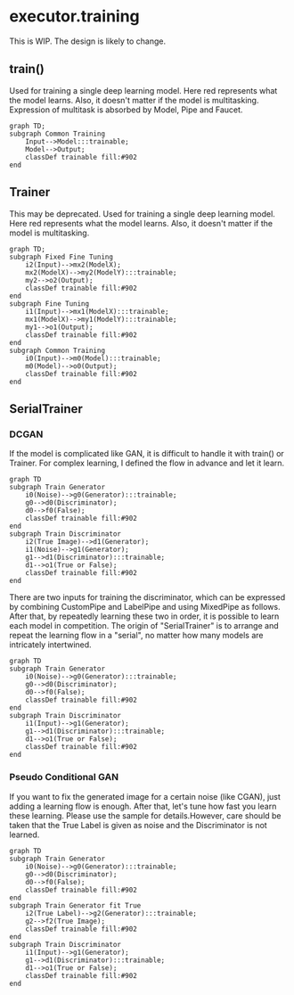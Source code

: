 # executor.training
This is WIP. The design is likely to change.

## train()
Used for training a single deep learning model. Here red represents what the model learns. Also, it doesn't matter if the model is multitasking. Expression of multitask is absorbed by Model, Pipe and Faucet.

```mermaid
graph TD;
subgraph Common Training 
    Input-->Model:::trainable;
    Model-->Output;
    classDef trainable fill:#902
end
```

## Trainer
This may be deprecated. Used for training a single deep learning model. Here red represents what the model learns. Also, it doesn't matter if the model is multitasking.

```mermaid
graph TD;
subgraph Fixed Fine Tuning 
    i2(Input)-->mx2(ModelX);
    mx2(ModelX)-->my2(ModelY):::trainable;
    my2-->o2(Output);
    classDef trainable fill:#902
end
subgraph Fine Tuning 
    i1(Input)-->mx1(ModelX):::trainable;
    mx1(ModelX)-->my1(ModelY):::trainable;
    my1-->o1(Output);
    classDef trainable fill:#902
end
subgraph Common Training 
    i0(Input)-->m0(Model):::trainable;
    m0(Model)-->o0(Output);
    classDef trainable fill:#902
end
```

## SerialTrainer

### DCGAN
If the model is complicated like GAN, it is difficult to handle it with train() or Trainer. For complex learning, I defined the flow in advance and let it learn. 

```mermaid
graph TD
subgraph Train Generator
    i0(Noise)-->g0(Generator):::trainable;
    g0-->d0(Discriminator);
    d0-->f0(False);
    classDef trainable fill:#902
end
subgraph Train Discriminator
    i2(True Image)-->d1(Generator);
    i1(Noise)-->g1(Generator);
    g1-->d1(Discriminator):::trainable;
    d1-->o1(True or False);
    classDef trainable fill:#902
end
```
There are two inputs for training the discriminator, which can be expressed by combining CustomPipe and LabelPipe and using MixedPipe as follows. After that, by repeatedly learning these two in order, it is possible to learn each model in competition. The origin of "SerialTrainer" is to arrange and repeat the learning flow in a "serial", no matter how many models are intricately intertwined.

```mermaid
graph TD
subgraph Train Generator
    i0(Noise)-->g0(Generator):::trainable;
    g0-->d0(Discriminator);
    d0-->f0(False);
    classDef trainable fill:#902
end
subgraph Train Discriminator
    i1(Input)-->g1(Generator);
    g1-->d1(Discriminator):::trainable;
    d1-->o1(True or False);
    classDef trainable fill:#902
end
```
### Pseudo Conditional GAN
If you want to fix the generated image for a certain noise (like CGAN), just adding a learning flow is enough. After that, let's tune how fast you learn these learning. Please use the sample for details.However, care should be taken that the True Label is given as noise and the Discriminator is not learned.

```mermaid
graph TD
subgraph Train Generator
    i0(Noise)-->g0(Generator):::trainable;
    g0-->d0(Discriminator);
    d0-->f0(False);
    classDef trainable fill:#902
end
subgraph Train Generator fit True
    i2(True Label)-->g2(Generator):::trainable;
    g2-->f2(True Image);
    classDef trainable fill:#902
end
subgraph Train Discriminator
    i1(Input)-->g1(Generator);
    g1-->d1(Discriminator):::trainable;
    d1-->o1(True or False);
    classDef trainable fill:#902
end
```
